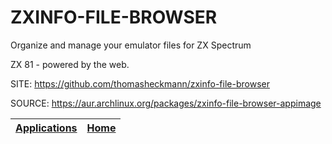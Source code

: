 # ZXINFO-FILE-BROWSER

 Organize and manage your emulator files for ZX Spectrum
 
 ZX 81 - powered by the web.

 SITE: https://github.com/thomasheckmann/zxinfo-file-browser

 SOURCE: https://aur.archlinux.org/packages/zxinfo-file-browser-appimage

 | [Applications](https://portable-linux-apps.github.io/apps.html) | [Home](https://portable-linux-apps.github.io)
 | --- | --- |
